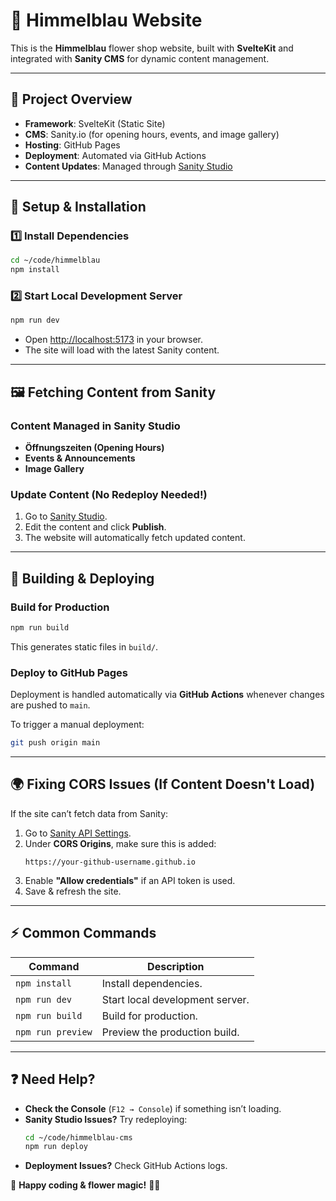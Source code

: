 # 🌸 Himmelblau Website

This is the **Himmelblau** flower shop website, built with **SvelteKit** and integrated with **Sanity CMS** for dynamic content management.

---

## 🚀 Project Overview
- **Framework**: SvelteKit (Static Site)
- **CMS**: Sanity.io (for opening hours, events, and image gallery)
- **Hosting**: GitHub Pages
- **Deployment**: Automated via GitHub Actions
- **Content Updates**: Managed through [Sanity Studio](https://himmelblau-studio.sanity.studio)

---

## 📌 **Setup & Installation**
### **1️⃣ Install Dependencies**
```bash
cd ~/code/himmelblau
npm install
```

### **2️⃣ Start Local Development Server**
```bash
npm run dev
```
- Open [http://localhost:5173](http://localhost:5173) in your browser.
- The site will load with the latest Sanity content.

---

## 🖼️ **Fetching Content from Sanity**
### **Content Managed in Sanity Studio**
- **Öffnungszeiten (Opening Hours)**
- **Events & Announcements**
- **Image Gallery**

### **Update Content (No Redeploy Needed!)**
1. Go to [Sanity Studio](https://himmelblau-studio.sanity.studio).
2. Edit the content and click **Publish**.
3. The website will automatically fetch updated content.

---

## 🔄 **Building & Deploying**
### **Build for Production**
```bash
npm run build
```
This generates static files in `build/`.

### **Deploy to GitHub Pages**
Deployment is handled automatically via **GitHub Actions** whenever changes are pushed to `main`.

To trigger a manual deployment:
```bash
git push origin main
```

---

## 🌍 **Fixing CORS Issues (If Content Doesn't Load)**
If the site can’t fetch data from Sanity:
1. Go to [Sanity API Settings](https://www.sanity.io/manage).
2. Under **CORS Origins**, make sure this is added:
   ```
   https://your-github-username.github.io
   ```
3. Enable **"Allow credentials"** if an API token is used.
4. Save & refresh the site.

---

## ⚡ **Common Commands**
| Command                    | Description |
|----------------------------|-------------|
| `npm install`              | Install dependencies. |
| `npm run dev`              | Start local development server. |
| `npm run build`            | Build for production. |
| `npm run preview`          | Preview the production build. |

---

## ❓ **Need Help?**
- **Check the Console** (`F12 → Console`) if something isn’t loading.
- **Sanity Studio Issues?** Try redeploying:
  ```bash
  cd ~/code/himmelblau-cms
  npm run deploy
  ```
- **Deployment Issues?** Check GitHub Actions logs.

🚀 **Happy coding & flower magic!** 🌷✨
